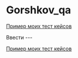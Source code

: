 # Gorshkov_qa
[Пример моих тест кейсов](https://docs.google.com/spreadsheets/d/1Z4dLL_qdcIloPQhgWRgjLLqs1gPXhqWgYjWvnQoppgo/edit?usp=sharing)

Ввести ---

[Пример моих тест кейсов](https://ngorshkov.atlassian.net/browse/DD7-1?atlOrigin=eyJpIjoiZjY2N2I3ODRiMjgwNDYzY2FmYWY3OTg4MmM2YzZhMmUiLCJwIjoiaiJ9)
